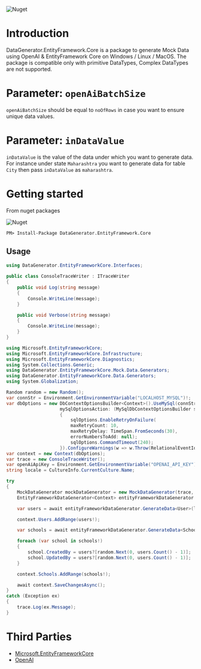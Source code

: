 
![Nuget](https://img.shields.io/nuget/v/DataGenerator.EntityFramework.Core)

# Introduction
DataGenerator.EntityFramework.Core is a package to generate Mock Data using OpenAI & EntityFramework Core on Windows / Linux / MacOS. The package is compatible only with primitive DataTypes, Complex DataTypes are not supported.

# Parameter: `openAiBatchSize` 

`openAiBatchSize` should be equal to `noOfRows` in case you want to ensure unique data values.

# Parameter: `inDataValue` 

`inDataValue` is the value of the data under which you want to generate data. For instance under state `Maharashtra` you want to generate data for table `City` then pass `inDataValue` as `maharashtra`.

# Getting started

From nuget packages

![Nuget](https://img.shields.io/nuget/v/DataGenerator.EntityFramework.Core)

`PM> Install-Package DataGenerator.EntityFramework.Core`

## Usage 

```C#
using DataGenerator.EntityFrameworkCore.Interfaces;
    
public class ConsoleTraceWriter : ITraceWriter
{
    public void Log(string message)
    {
        Console.WriteLine(message);
    }

    public void Verbose(string message)
    {
        Console.WriteLine(message);
    }
}
```
```C#
using Microsoft.EntityFrameworkCore;
using Microsoft.EntityFrameworkCore.Infrastructure;
using Microsoft.EntityFrameworkCore.Diagnostics;
using System.Collections.Generic;
using DataGenerator.EntityFrameworkCore.Mock.Data.Generators;
using DataGenerator.EntityFrameworkCore.Data.Generators;
using System.Globalization;

Random random = new Random();
var connStr = Environment.GetEnvironmentVariable("LOCALHOST_MYSQL")!;
var dbOptions = new DbContextOptionsBuilder<Context>().UseMySql(connStr, ServerVersion.AutoDetect(connStr),
                    mySqlOptionsAction: (MySqlDbContextOptionsBuilder sqlOptions) =>
                    {
                        sqlOptions.EnableRetryOnFailure(
                        maxRetryCount: 10,
                        maxRetryDelay: TimeSpan.FromSeconds(30),
                        errorNumbersToAdd: null);
                        sqlOptions.CommandTimeout(240);
                    }).ConfigureWarnings(w => w.Throw(RelationalEventId.MultipleCollectionIncludeWarning)).Options;
var context = new Context(dbOptions);
var trace = new ConsoleTraceWriter();
var openAiApiKey = Environment.GetEnvironmentVariable("OPENAI_API_KEY")!;
string locale = CultureInfo.CurrentCulture.Name;

try
{
    MockDataGenerator mockDataGenerator = new MockDataGenerator(trace, openAiApiKey);
    EntityFrameworkDataGenerator<Context> entityFrameworkDataGenerator = new EntityFrameworkDataGenerator<Context>(context, mockDataGenerator, trace);

    var users = await entityFrameworkDataGenerator.GenerateData<User>(locale, 5, 5);

    context.Users.AddRange(users!);

    var schools = await entityFrameworkDataGenerator.GenerateData<School>(locale, 1, 1);

    foreach (var school in schools!)
    {
        school.CreatedBy = users?[random.Next(0, users.Count() - 1)];
        school.UpdatedBy = users?[random.Next(0, users.Count() - 1)];
    }

    context.Schools.AddRange(schools!);

    await context.SaveChangesAsync();
}
catch (Exception ex)
{
    trace.Log(ex.Message);
}
```

# Third Parties
* [Microsoft.EntityFrameworkCore](https://www.nuget.org/packages/Microsoft.EntityFrameworkCore/8.0.12)
* [OpenAI](https://www.nuget.org/packages/OpenAI/2.1.0)
